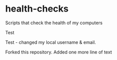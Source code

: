 # health-checks
Scripts that check the health of my computers

Test


Test - changed my local username & email.

Forked this repository. Added one more line of text
